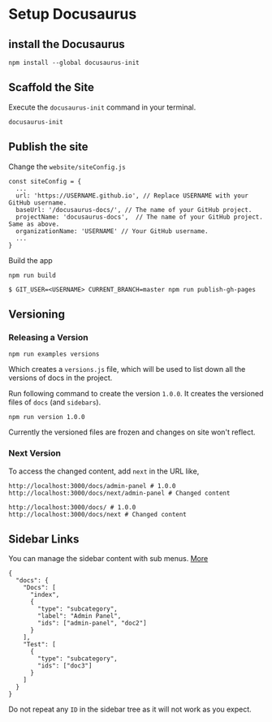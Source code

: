 # Setup Docusaurus

## install the Docusaurus

```
npm install --global docusaurus-init
```

## Scaffold the Site

Execute the `docusaurus-init` command in your terminal.

```
docusaurus-init
```

## Publish the site

Change the `website/siteConfig.js`

```
const siteConfig = {
  ...
  url: 'https://USERNAME.github.io', // Replace USERNAME with your GitHub username.
  baseUrl: '/docusaurus-docs/', // The name of your GitHub project.
  projectName: 'docusaurus-docs',  // The name of your GitHub project. Same as above.
  organizationName: 'USERNAME' // Your GitHub username.
  ...
}
```

Build the app

```
npm run build
```

```
$ GIT_USER=<USERNAME> CURRENT_BRANCH=master npm run publish-gh-pages
```

## Versioning

### Releasing a Version

```
npm run examples versions
```

Which creates a `versions.js` file, which will be used to list down all the versions of docs in the project.

Run following command to create the version `1.0.0`. It creates the versioned files of `docs` (and `sidebars`).

```
npm run version 1.0.0
```

Currently the versioned files are frozen and changes on site won't reflect.

### Next Version

To access the changed content, add `next` in the URL like,

```
http://localhost:3000/docs/admin-panel # 1.0.0
http://localhost:3000/docs/next/admin-panel # Changed content

http://localhost:3000/docs/ # 1.0.0
http://localhost:3000/docs/next # Changed content
```

## Sidebar Links

You can manage the sidebar content with sub menus. [More](https://docusaurus.io/docs/en/navigation)

```
{
  "docs": {
    "Docs": [
      "index",
      {
        "type": "subcategory",
        "label": "Admin Panel",
        "ids": ["admin-panel", "doc2"]
      }
    ],
    "Test": [
      {
        "type": "subcategory",
        "ids": ["doc3"]
      }
    ]
  }
}
```

Do not repeat any `ID` in the sidebar tree as it will not work as you expect.
